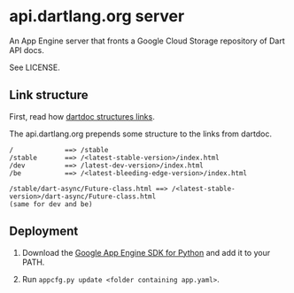 # api.dartlang.org server

An App Engine server that fronts a Google Cloud Storage
repository of Dart API docs. 

See LICENSE.

## Link structure

First, read how
[dartdoc structures links](https://github.com/dart-lang/dartdoc/blob/master/README.md#link-structure).

The api.dartlang.org prepends some structure to the links from dartdoc.

```
/             ==> /stable
/stable       ==> /<latest-stable-version>/index.html
/dev          ==> /latest-dev-version>/index.html
/be           ==> /<latest-bleeding-edge-version>/index.html

/stable/dart-async/Future-class.html ==> /<latest-stable-version>/dart-async/Future-class.html
(same for dev and be)
```

## Deployment 

1. Download the [Google App Engine SDK for Python][GAE] and add it to your 
PATH.

1. Run `appcfg.py update <folder containing app.yaml>`.

[GAE]: https://developers.google.com/appengine/downloads#Google_App_Engine_SDK_for_Python "Google App Engine SDK for Python"
